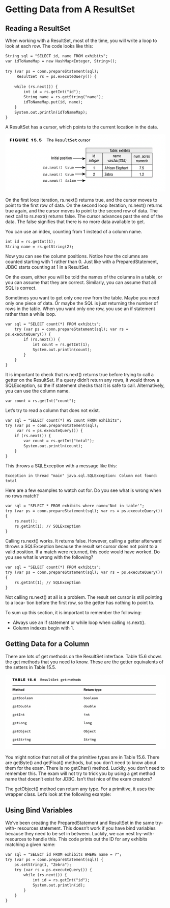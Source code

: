 # Getting Data from A ResultSet

## Reading a ResultSet

When working with a ResultSet, most of the time, you will write a loop to look at each row. The code looks like this:

    String sql = "SELECT id, name FROM exhibits";
    var idToNameMap = new HashMap<Integer, String>();

    try (var ps = conn.prepareStatement(sql);
         ResultSet rs = ps.executeQuery()) {

        while (rs.next()) {
            int id = rs.getInt("id");
            String name = rs.getString("name");
            idToNameMap.put(id, name);
        }
        System.out.println(idToNameMap);
    }

A ResultSet has a cursor, which points to the current location in the data.

![](../images/The-ResultSet-cursor.png)

On the first loop iteration, rs.next() returns true, and the cursor moves
to point to the first row of data. On the second loop iteration, rs.next() returns true again, and the cursor moves to
point to the second row of data. The next call to rs.next() returns false. The cursor advances past the end of the data.
The false signifies that there is no more data available to get.

You can use an index, counting from 1 instead of a column name.

    int id = rs.getInt(1);
    String name = rs.getString(2);

Now you can see the column positions. Notice how the columns are counted starting with 1 rather than 0. Just like with a
PreparedStatement, JDBC starts counting at 1 in a ResultSet.

On the exam, either you will be told the names of the columns in a table, or you can assume that they are correct.
Similarly, you can assume that all SQL is correct.

Sometimes you want to get only one row from the table. Maybe you need only one piece of data. Or maybe the SQL is just
returning the number of rows in the table. When you want only one row, you use an if statement rather than a while loop.

    var sql = "SELECT count(*) FROM exhibits";
        try (var ps = conn.prepareStatement(sql); var rs = ps.executeQuery()) {
            if (rs.next()) {
                int count = rs.getInt(1);
                System.out.println(count);
            }
        }
    }

It is important to check that rs.next() returns true before trying to call a getter on the ResultSet. If a query didn’t
return any rows, it would throw a SQLException, so the if statement checks that it is safe to call. Alternatively, you
can use the column name.

    var count = rs.getInt("count");

Let’s try to read a column that does not exist.

    var sql = "SELECT count(*) AS count FROM exhibits";
    try (var ps = conn.prepareStatement(sql);
         var rs = ps.executeQuery()) {
        if (rs.next()) {
            var count = rs.getInt("total");
            System.out.println(count);
        }
    }

This throws a SQLException with a message like this:

    Exception in thread "main" java.sql.SQLException: Column not found: total

Here are a few examples to watch out for. Do you see what is wrong when no rows match?

    var sql = "SELECT * FROM exhibits where name='Not in table'";
    try (var ps = conn.prepareStatement(sql); var rs = ps.executeQuery()) {
        rs.next();
        rs.getInt(1); // SQLException 
    }

Calling rs.next() works. It returns false. However, calling a getter afterward throws a SQLException because the result
set cursor does not point to a valid position. If a match were returned, this code would have worked. Do you see what is
wrong with the following?

    var sql = "SELECT count(*) FROM exhibits";
    try (var ps = conn.prepareStatement(sql); var rs = ps.executeQuery()) {
        rs.getInt(1); // SQLException 
    }

Not calling rs.next() at all is a problem. The result set cursor is still pointing to a loca- tion before the first row,
so the getter has nothing to point to.

To sum up this section, it is important to remember the following:

- Always use an if statement or while loop when calling rs.next().
- Column indexes begin with 1.

## Getting Data for a Column

There are lots of get methods on the ResultSet interface. Table 15.6 shows the get methods that you need to know. These
are the getter equivalents of the setters in Table 15.5.

![](../images/ResulSet-get-methods.png)

You might notice that not all of the primitive types are in Table 15.6. There are getByte() and getFloat() methods, but
you don’t need to know about them for the exam. There is no getChar() method. Luckily, you don’t need to remember this.
The exam will not try to trick you by using a get method name that doesn’t exist for JDBC. Isn’t that nice of the exam
creators?

The getObject() method can return any type. For a primitive, it uses the wrapper class. Let’s look at the following
example:

## Using Bind Variables

We’ve been creating the PreparedStatement and ResultSet in the same try-with- resources statement. This doesn’t work if
you have bind variables because they need to be set in between. Luckily, we can nest try-with-resources to handle this.
This code prints out the ID for any exhibits matching a given name:

    var sql = "SELECT id FROM exhibits WHERE name = ?";
    try (var ps = conn.prepareStatement(sql)) {
        ps.setString(1, "Zebra");
        try (var rs = ps.executeQuery()) {
            while (rs.next()) {
                int id = rs.getInt("id");
                System.out.println(id);
            }
        }
    }
